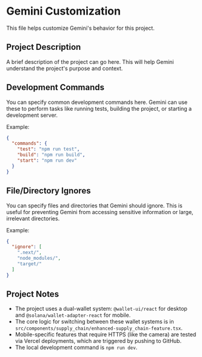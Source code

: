 # Gemini Customization

This file helps customize Gemini's behavior for this project.

## Project Description

A brief description of the project can go here. This will help Gemini understand the project's purpose and context.

## Development Commands

You can specify common development commands here. Gemini can use these to perform tasks like running tests, building the project, or starting a development server.

Example:
```json
{
  "commands": {
    "test": "npm run test",
    "build": "npm run build",
    "start": "npm run dev"
  }
}
```

## File/Directory Ignores

You can specify files and directories that Gemini should ignore. This is useful for preventing Gemini from accessing sensitive information or large, irrelevant directories.

Example:
```json
{
  "ignore": [
    ".next/",
    "node_modules/",
    "target/"
  ]
}
```

## Project Notes

- The project uses a dual-wallet system: `@wallet-ui/react` for desktop and `@solana/wallet-adapter-react` for mobile.
- The core logic for switching between these wallet systems is in `src/components/supply_chain/enhanced-supply_chain-feature.tsx`.
- Mobile-specific features that require HTTPS (like the camera) are tested via Vercel deployments, which are triggered by pushing to GitHub.
- The local development command is `npm run dev`.